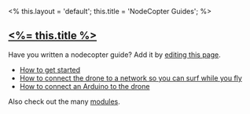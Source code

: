<%
this.layout = 'default';
this.title = 'NodeCopter Guides';
%>

<h2 id="guides"><a href="#guides"><%= this.title %></a></h2>

Have you written a nodecopter guide? Add it by [editing this
page](https://github.com/nodecopter/nodecopter.com/edit/master/pages/guides.md).

* [How to get started](/guides/get_started)
* [How to connect the drone to a network so you can surf while you fly](/guides/connect_to_access_point)
* [How to connect an Arduino to the drone](https://gist.github.com/4152815)

Also check out the many [modules](http://nodecopter.com/guides).
